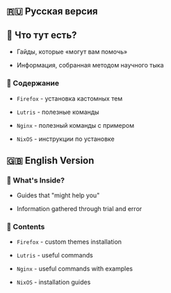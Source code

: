## 🇷🇺 Русская версия

## 🧐 Что тут есть?
- Гайды, которые «могут вам помочь»
  
- Информация, собранная методом научного тыка  

### 📝 Содержание
- `Firefox` - установка кастомных тем 

- `Lutris` - полезные команды 

- `Nginx` - полезный команды с примером

- `NixOS` - инструкции по установке


## 🇬🇧 English Version

### 🧐 What's Inside?
- Guides that "might help you"

- Information gathered through trial and error

### 📝 Contents
- `Firefox` - custom themes installation

- `Lutris` - useful commands

- `Nginx` - useful commands with examples

- `NixOS` - installation guides
